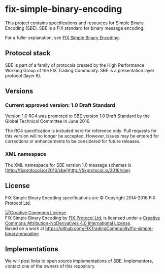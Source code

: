 # fix-simple-binary-encoding
This project contains specifications and resources for Simple Binary Encoding (SBE).
SBE is a FIX standard for binary message encoding. 

For a fuller explanation, see [FIX Simple Binary Encoding](http://fixtradingcommunity.github.io/fix-simple-binary-encoding/).

## Protocol stack
SBE is part of a family of protocols created by the High Performance Working Group
 of the FIX Trading Community. SBE is a presentation layer protocol (layer 6).

## Versions

### Current approved version: 1.0 Draft Standard
Version 1.0 RC4 was promoted to SBE version 1.0 Draft Standard by the Global Technical Committee in June 2016. 

The RC4 specification is included here for reference only. Pull requests for this
version will no longer be accepted. However, issues may be entered for corrections
or enhancements to be considered for future releases.

### XML namespace
The XML namespace for SBE version 1.0 message schemas is [http://fixprotocol.io/2016/sbe](http://fixprotocol.io/2016/sbe).

## License
FIX Simple Binary Encoding specifications are © Copyright 2014-2016 FIX Protocol Ltd.

<a rel="license" href="http://creativecommons.org/licenses/by-nd/4.0/"><img alt="Creative Commons License" style="border-width:0" src="https://i.creativecommons.org/l/by-nd/4.0/88x31.png" /></a><br /><span xmlns:dct="http://purl.org/dc/terms/" href="http://purl.org/dc/dcmitype/Text" property="dct:title" rel="dct:type">FIX Simple Binary Encoding</span> by <a xmlns:cc="http://creativecommons.org/ns#" href="http://www.fixtradingcommunity.org/" property="cc:attributionName" rel="cc:attributionURL">FIX Protocol Ltd.</a> is licensed under a <a rel="license" href="http://creativecommons.org/licenses/by-nd/4.0/">Creative Commons Attribution-NoDerivatives 4.0 International License</a>.<br />Based on a work at <a xmlns:dct="http://purl.org/dc/terms/" href="https://github.com/FIXTradingCommunity/fix-simple-binary-encoding" rel="dct:source">https://github.com/FIXTradingCommunity/fix-simple-binary-encoding</a>

## Implementations
We will post links to open source implementations of SBE. Implementors, contact one
of the owners of this repository.



